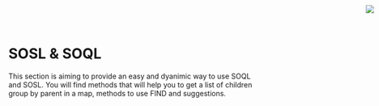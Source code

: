 <div style="text-align:right;top: 10px;position: absolute;right: 10px;" markdown="1">
	<img align="right" src="http://www.smsmt.com/hs-fs/hubfs/SMS_Logo-1.png?t=1490163156935&amp;width=300&amp;name=SMS_Logo-1.png"/>
</div>

# SOSL & SOQL #
This section is aiming to provide an easy and dyanimic way to use SOQL and SOSL. You will find methods that will help you to get a list of children group by parent in a map, methods to use FIND and suggestions. 


